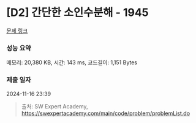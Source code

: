 # [D2] 간단한 소인수분해 - 1945 

[문제 링크](https://swexpertacademy.com/main/code/problem/problemDetail.do?contestProbId=AV5Pl0Q6ANQDFAUq) 

### 성능 요약

메모리: 20,380 KB, 시간: 143 ms, 코드길이: 1,151 Bytes

### 제출 일자

2024-11-16 23:39



> 출처: SW Expert Academy, https://swexpertacademy.com/main/code/problem/problemList.do